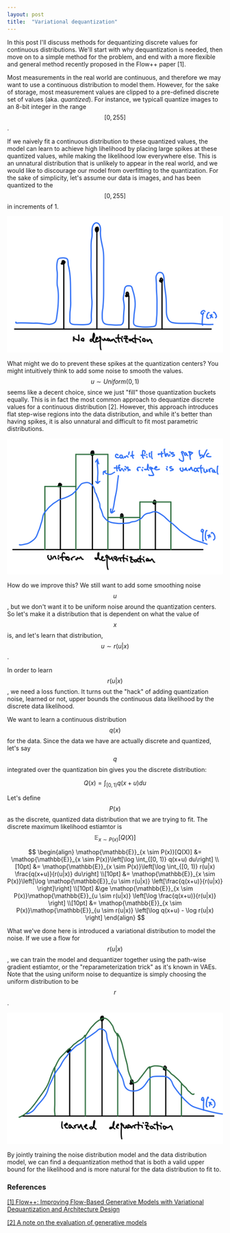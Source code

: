 ```yaml
---
layout: post
title:  "Variational dequantization"
---
```


In this post I'll discuss methods for dequantizing discrete values for continuous distributions.
We'll start with why dequantization is needed, then move on to a simple method for the problem, 
and end with a more flexible and general method recently proposed in the Flow++ paper [1].

Most measurements in the real world are continuous, and therefore we may want to use a continuous
distribution to model them. However, for the sake of storage, most measurement values are clipped to 
a pre-defined discrete set of values (aka. *quantized*). For instance, we typicall quantize images
to an 8-bit integer in the range $$[0, 255]$$.

If we naively fit a continuous distribution to these quantized values, the model can learn to achieve
high lihelihood by placing large spikes at these quantized values, while making the likelihood low 
everywhere else. This is an unnatural distribution that is unlikely to appear in the real world, 
and we would like to discourage our model from overfitting to the quantization. For the sake of
simplicity, let's assume our data is images, and has been quantized to the $$[0, 255]$$ in 
increments of 1.

<p align="center"> 
<img src="../assets/nodeq.png">
</p>


What might we do to prevent these spikes at the quantization centers? You might intuitively think to
add some noise to smooth the values. $$u \sim Uniform(0, 1)$$ seems like a decent choice, since we just
"fill" those quantization buckets equally. This is in fact the 
most common approach to dequantize discrete values for a continuous distribution [2].
However, this approach introduces flat step-wise regions into the data distribution, and while it's better
than having spikes, it is also unnatural and difficult to fit most parametric distributions.

<p align="center"> 
<img src="../assets/uniform_deq.png">
</p>

How do we improve this? We still want to add some smoothing noise $$u$$, but we don't want it to 
be uniform noise around the quantization centers. So let's make it a distribution that is dependent on
what the value of $$x$$ is, and let's learn that distribution, $$u \sim r(u|x)$$.

In order to learn $$r(u|x)$$, we need a loss function. It turns out the "hack" of adding quantization noise, 
learned or not, upper bounds the continuous data likelihood by the discrete 
data likelihood. 

We want to learn a continuous distribution $$q(x)$$ for the data. Since the data we have are actually
discrete and quantized, let's say $$q$$ integrated over the quantization bin gives you the discrete distribution:

$$
Q(x) = \int_{[0, 1)} q(x+u) du
$$


Let's define $$P(x)$$ as the discrete, quantized data distribution that we are trying to fit. 
The discrete maximum likelihood estiamtor is $$ \mathop{\mathbb{E}}_{x \sim P(x)}[Q(X)] $$


$$
\begin{align}
\mathop{\mathbb{E}}_{x \sim P(x)}[Q(X)] 
&= \mathop{\mathbb{E}}_{x \sim P(x)}\left[\log \int_{[0, 1)} q(x+u) du\right] \\[10pt]
&= \mathop{\mathbb{E}}_{x \sim P(x)}\left[\log \int_{[0, 1)} r(u|x) \frac{q(x+u)}{r(u|x)} du\right] \\[10pt]
&= \mathop{\mathbb{E}}_{x \sim P(x)}\left[\log \mathop{\mathbb{E}}_{u \sim r(u|x)} \left[\frac{q(x+u)}{r(u|x)} \right]\right] \\[10pt]
&\ge \mathop{\mathbb{E}}_{x \sim P(x)}\mathop{\mathbb{E}}_{u \sim r(u|x)} \left[\log \frac{q(x+u)}{r(u|x)} \right] \\[10pt]
&= \mathop{\mathbb{E}}_{x \sim P(x)}\mathop{\mathbb{E}}_{u \sim r(u|x)} \left[\log q(x+u) - \log r(u|x) \right]
\end{align}
$$

What we've done here is introduced a variational distribution to model the noise. If we use a 
flow for $$r(u|x)$$, we can train the model and dequantizer together using the path-wise gradient estiamtor,
or the "reparameterization trick" as it's known in VAEs. 
Note that the using uniform noise to dequantize is simply choosing the uniform distribution to be $$r$$.

<p align="center"> 
<img src="../assets/flowpp_deq.png">
</p>

By jointly training the noise distribution model and the data distribution model, we can find a dequantization method that is both
a valid upper bound for the likelihood and is more natural for the data distribution to fit to.


### References

[[1] Flow++: Improving Flow-Based Generative Models with Variational Dequantization and Architecture Design](https://arxiv.org/abs/1902.00275)

[[2] A note on the evaluation of generative models](https://arxiv.org/abs/1511.01844)


